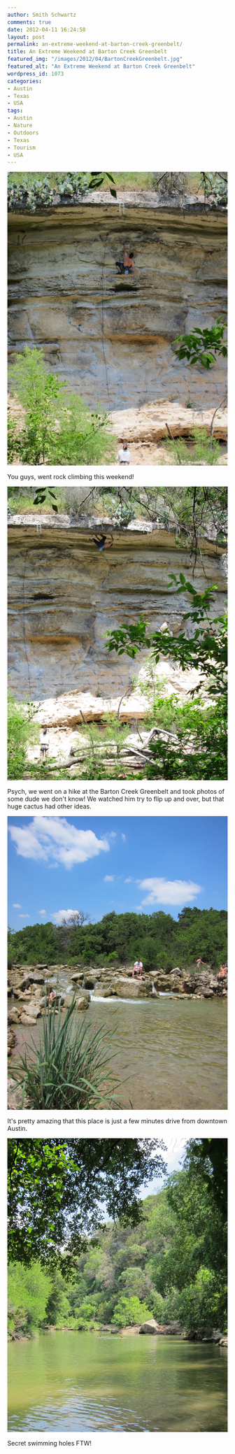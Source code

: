 ```yaml
---
author: Smith Schwartz
comments: true
date: 2012-04-11 16:24:58
layout: post
permalink: an-extreme-weekend-at-barton-creek-greenbelt/
title: An Extreme Weekend at Barton Creek Greenbelt
featured_img: "/images/2012/04/BartonCreekGreenbelt.jpg"
featured_alt: "An Extreme Weekend at Barton Creek Greenbelt"
wordpress_id: 1073
categories:
- Austin
- Texas
- USA
tags:
- Austin
- Nature
- Outdoors
- Texas
- Tourism
- USA
---
```


![](/images/2012/04/Greenbelt_Austin110412_01.jpg)

You guys, went rock climbing this weekend!

![](/images/2012/04/Greenbelt_Austin110412_02.jpg)

Psych, we went on a hike at the Barton Creek Greenbelt and took photos of some dude we don't know! We watched him try to flip up and over, but that huge cactus had other ideas. 

![](/images/2012/04/Greenbelt_Austin110412_03.jpg)

It's pretty amazing that this place is just a few minutes drive from downtown Austin.

![](/images/2012/04/Greenbelt_Austin110412_04.jpg)

Secret swimming holes FTW!
